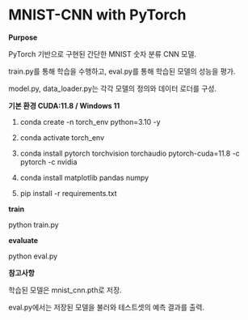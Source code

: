 # MNIST-CNN with PyTorch

**Purpose**  

PyTorch 기반으로 구현된 간단한 MNIST 숫자 분류 CNN 모델.

train.py를 통해 학습을 수행하고, eval.py를 통해 학습된 모델의 성능을 평가.

model.py, data_loader.py는 각각 모델의 정의와 데이터 로더를 구성. 


**기본 환경 CUDA:11.8 / Windows 11**

1. conda create -n torch_env python=3.10 -y

2. conda activate torch_env

3. conda install pytorch torchvision torchaudio pytorch-cuda=11.8 -c pytorch -c nvidia

4. conda install matplotlib pandas numpy

5. pip install -r requirements.txt


**train**

python train.py

**evaluate**

python eval.py


**참고사항**

학습된 모델은 mnist_cnn.pth로 저장.

eval.py에서는 저장된 모델을 불러와 테스트셋의 예측 결과를 출력.
